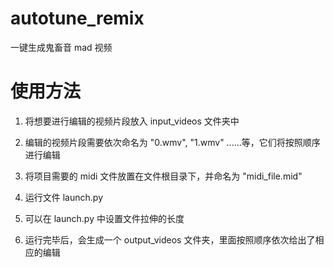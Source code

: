 # autotune_remix
一键生成鬼畜音 mad 视频

# 使用方法
1. 将想要进行编辑的视频片段放入 input_videos 文件夹中

2. 编辑的视频片段需要依次命名为 "0.wmv", "1.wmv" ......等，它们将按照顺序进行编辑

3. 将项目需要的 midi 文件放置在文件根目录下，并命名为 "midi_file.mid"

4. 运行文件 launch.py

5. 可以在 launch.py 中设置文件拉伸的长度

6. 运行完毕后，会生成一个 output_videos 文件夹，里面按照顺序依次给出了相应的编辑
